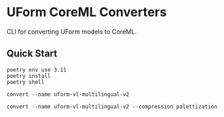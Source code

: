 # UForm CoreML Converters

CLI for converting UForm models to CoreML.

## Quick Start

```shell
poetry env use 3.11
poetry install
poetry shell
```

```shell
convert --name uform-vl-multilingual-v2
```

```shell
convert --name uform-vl-multilingual-v2 --compression palettization
```
